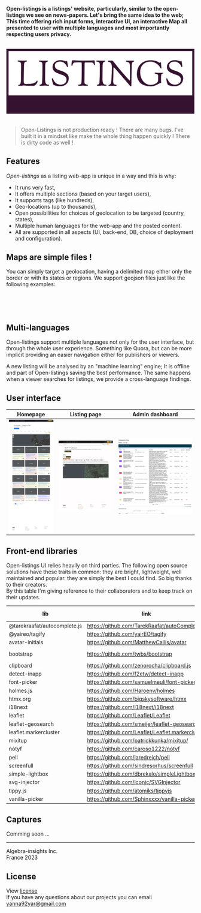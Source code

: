
**Open-listings is a listings' website, particularly, similar to the open-listings we see on news-papers. Let's bring the same idea to the web; This time offering rich input forms, interactive UI, an interactive Map all presented to user with multiple languages and most importantly respecting users privacy.**  

<br>
<img src="logo.svg" alt="Open-listings logo" />
<br>
<br>

> Open-Listings is not production ready ! There are many bugs. I've built it in a mindset like make the whole thing happen quickly ! There is dirty code as well !

## Features
*Open-listings* as a listing web-app is unique in a way and this is why:
  - It runs very fast,
  - It offers multiple sections (based on your target users),
  - It supports tags (like hundreds),
  - Geo-locations (up to thousands),
  - Open possibilities for choices of geolocation to be targeted (country, states),
  - Multiple human languages for the web-app and the posted content.  
  - All are supported in all aspects (UI, back-end, DB, choice of deployment and configuration).

## Maps are simple files !

You can simply target a geolocation, having a delimited map either only the border or with its states or regions. We support geojson files just like the following examples:  
<br>
<script src="https://embed.github.com/view/geojson/yanna92yar/open-listings-data/main/states.fr.min.json"></script>
<br>
<script src="https://embed.github.com/view/geojson/yanna92yar/open-listings-data/main/geojson_nation_US.geojson"></script>
<br>
<script src="https://embed.github.com/view/geojson/yanna92yar/open-listings-data/main/italy-provinces-Ramer–Douglas–Peucker.json"></script>

## Multi-languages

Open-listings support multiple languages not only for the user interface, but through the whole user experience. Something like Quora, but can be more implicit providing an easier navigation either for publishers or viewers.

A new listing will be analysed by an "machine learning" engine; It is offline and part of Open-listings saving the best performance. The same happens when a viewer searches for listings, we provide a cross-language findings.

## User interface

Homepage             |  Listing page             |  Admin dashboard
:-------------------------:|:-------------------------:|:-------------------------:
![](./Screenshot%20homepage.png)  |  ![](./Screenshot%20-%20section%20-%20listing.png)  |  ![](./Screenshot%20admin.png)


## Front-end libraries
Open-listings UI relies heavily on third parties. The following open source solutions have these traits in common: they are bright, lightweight, well maintained and popular. they are simply the best I could find. So big thanks to their creators.      
By this table I'm giving reference to their collaborators and to keep track on their updates.  

|lib|link|installed version|latest version|
|-----------------------------------|-------------------------------------------------------------------|-------------|-------|
|@tarekraafat/autocomplete.js       |https://github.com/TarekRaafat/autoComplete.js             |^10.2.7      |10.2.7 |
|@yaireo/tagify                     |https://github.com/yairEO/tagify                           |^4.17.7      |4.17.8 |
|avatar-initials                    |https://github.com/MatthewCallis/avatar                    |^6.0.0       |6.0.0  |
|bootstrap                          |https://github.com/twbs/bootstrap                          |^5.3.0-alpha1|5.3.0  |
|clipboard                          |https://github.com/zenorocha/clipboard.js                  |^2.0.11      |2.0.11 |
|detect-inapp                       |https://github.com/f2etw/detect-inapp                    |^1.4.0       |1.4.0  |
|font-picker                        |https://github.com/samuelmeuli/font-picker                     |^3.5.1       |3.5.1  |
|holmes.js                          |https://github.com/Haroenv/holmes                          |^1.17.3      |1.17.3 |
|htmx.org                           |https://github.com/bigskysoftware/htmx                     |^1.8.5       |1.9.2  |
|i18next                            |https://github.com/i18next/i18next                         |^22.4.10     |22.5.1 |
|leaflet                            |https://github.com/Leaflet/Leaflet                               |^1.9.3       |1.9.4  |
|leaflet-geosearch                  |https://github.com/smeijer/leaflet-geosearch               |^3.7.0       |3.8.0  |
|leaflet.markercluster              |https://github.com/Leaflet/Leaflet.markercluster           |^1.5.3       |1.5.3  |
|mixitup                            |https://github.com/patrickkunka/mixitup/                           |^3.3.1       |3.3.1  |
|notyf                              |https://github.com/caroso1222/notyf                        |^3.10.0      |3.10.0 |
|pell                               |https://github.com/jaredreich/pell                         |^1.0.6       |1.0.6  |
|screenfull                         |https://github.com/sindresorhus/screenfull                 |^6.0.2       |6.0.2  |
|simple-lightbox                    |https://github.com/dbrekalo/simpleLightbox                 |^2.1.0       |2.1.0  |
|svg-injector                       |https://github.com/iconic/SVGInjector                              |^1.1.3       |1.1.3  |
|tippy.js                           |https://github.com/atomiks/tippyjs                         |^6.3.7       |6.3.7  |
|vanilla-picker                     |https://github.com/Sphinxxxx/vanilla-picker                |^2.12.1      |2.12.1 |




## Captures
Comming soon ...  

---


Algebra-insights Inc.  
 France 2023

## License
  View [license](/LICENSE)  
  If
 you have any questions about our projects you can email [yanna92yar@gmail.com](mailto:yanna92yar@gmail.com)

